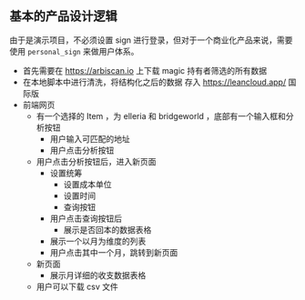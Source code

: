 ## 基本的产品设计逻辑

由于是演示项目，不必须设置 sign 进行登录，但对于一个商业化产品来说，需要使用 `personal_sign` 来做用户体系。

- 首先需要在 https://arbiscan.io 上下载 magic 持有者筛选的所有数据
- 在本地脚本中进行清洗，将结构化之后的数据 存入 https://leancloud.app/ 国际版
- 前端网页
  - 有一个选择的 Item ，为 elleria 和 bridgeworld ，底部有一个输入框和分析按钮
    - 用户输入可匹配的地址
    - 用户点击分析按钮
  - 用户点击分析按钮后，进入新页面
    - 设置统筹
      - 设置成本单位
      - 设置时间
      - 查询按钮
    - 用户点击查询按钮后
      - 展示是否回本的数据表格
    - 展示一个以月为维度的列表
    - 用户点击其中一个月，跳转到新页面
  - 新页面 
    - 展示月详细的收支数据表格
  - 用户可以下载 csv 文件